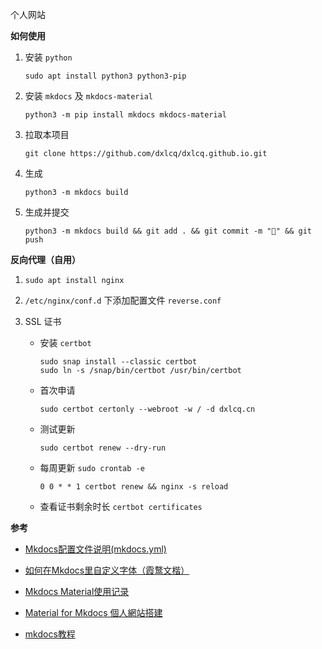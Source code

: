 个人网站

**如何使用**

1. 安装 `python`

    ```shell
    sudo apt install python3 python3-pip
    ```

2. 安装 `mkdocs` 及 `mkdocs-material`

    ```shell
    python3 -m pip install mkdocs mkdocs-material
    ```

3. 拉取本项目

    ```shell
    git clone https://github.com/dxlcq/dxlcq.github.io.git
    ```

4. 生成

    ```shell
    python3 -m mkdocs build
    ```

5. 生成并提交

    ```shell
    python3 -m mkdocs build && git add . && git commit -m "🥳" && git push
    ```

**反向代理（自用）**

1. `sudo apt install nginx`

2. `/etc/nginx/conf.d` 下添加配置文件 `reverse.conf`

3. SSL 证书

    * 安装 `certbot`

        ```shell
        sudo snap install --classic certbot
        sudo ln -s /snap/bin/certbot /usr/bin/certbot
        ```

    * 首次申请

        ```shell
        sudo certbot certonly --webroot -w / -d dxlcq.cn
        ```

    * 测试更新

        ```shell
        sudo certbot renew --dry-run
        ```

    * 每周更新 `sudo crontab -e`

        ```shell
        0 0 * * 1 certbot renew && nginx -s reload
        ```

    * 查看证书剩余时长 `certbot certificates`

**参考**

* [Mkdocs配置文件说明(mkdocs.yml)](https://blog.csdn.net/m0_63203517/article/details/129765689)

* [如何在Mkdocs里自定义字体（霞鹜文楷）](https://blog.csdn.net/m0_63203517/article/details/131946304)

* [Mkdocs Material使用记录](https://shafish.cn/blog/mkdocs/)

* [Material for Mkdocs 個人網站搭建](https://herointene.github.io/tech/mkdocsbuild/)

* [mkdocs教程](https://wcowin.work/tag.html#mkdocs)
